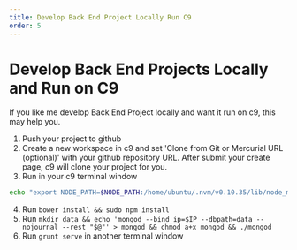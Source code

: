 ```yaml
---
title: Develop Back End Project Locally Run C9
order: 5
---
```

# Develop Back End Projects Locally and Run on C9

If you like me develop Back End Project locally and want it run on c9, this may help you.

1. Push your project to github
2. Create a new workspace in c9 and set 'Clone from Git or Mercurial URL (optional)' with your github repository URL. After submit your create page, c9 will clone your project for you.
3. Run in your c9 terminal window

  ```bash
  echo "export NODE_PATH=$NODE_PATH:/home/ubuntu/.nvm/v0.10.35/lib/node_modules" >> ~/.bashrc && source ~/.bashrc
  ```

4. Run `bower install && sudo npm install`
5. Run `mkdir data && echo 'mongod --bind_ip=$IP --dbpath=data --nojournal --rest "$@"' > mongod && chmod a+x mongod && ./mongod`
6. Run `grunt serve` in another terminal window
